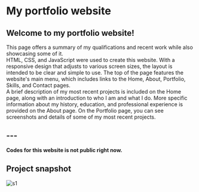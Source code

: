 # My portfolio website
## Welcome to my portfolio website!
This page offers a summary of my qualifications and recent work while also showcasing some of it.<br>
HTML, CSS, and JavaScript were used to create this website. With a responsive design that adjusts to various screen sizes, the layout is intended to be clear and simple to use. The top of the page features the website's main menu, which includes links to the Home, About, Portfolio, Skills, and Contact pages.
<br>
A brief description of my most recent projects is included on the Home page, along with an introduction to who I am and what I do. More specific information about my history, education, and professional experience is provided on the About page. On the Portfolio page, you can see screenshots and details of some of my most recent projects.
## ---
<B>Codes for this website is not public right now.</B>

## Project snapshot
![s1](https://user-images.githubusercontent.com/85716437/232277100-fb29f412-1eb6-4c46-a33d-fb3af1fa05c0.png)
